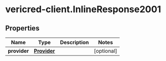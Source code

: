 # vericred-client.InlineResponse2001

## Properties
Name | Type | Description | Notes
------------ | ------------- | ------------- | -------------
**provider** | [**Provider**](Provider.md) |  | [optional] 



